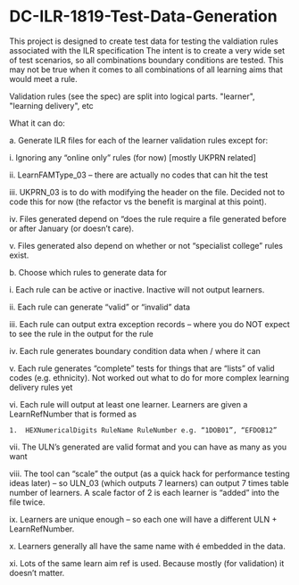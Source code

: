 # DC-ILR-1819-Test-Data-Generation
This project is designed to create test data for testing the valdiation rules associated with the ILR specification
The intent is to create a very wide set of test scenarios, so all combinations boundary conditions are tested.
This may not be true when it comes to all combinations of all learning aims that would meet a rule.

Validation rules (see the spec) are split into logical parts. "learner", "learning delivery", etc

What it can do:

a.	Generate ILR files for each of the learner validation rules except for:

  i.	Ignoring any “online only” rules (for now) [mostly UKPRN related]

  ii.	LearnFAMType_03 – there are actually no codes that can hit the test

  iii.	UKPRN_03 is to do with modifying the header on the file. Decided not to code this for now (the refactor vs the benefit is marginal at this point).

  iv.	Files generated depend on “does the rule require a file generated before or after January (or doesn’t care).

  v.	Files generated also depend on whether or not “specialist college” rules exist.

b.	Choose which rules to generate data for

  i.	Each rule can be active or inactive. Inactive will not output learners.

  ii.	Each rule can generate “valid” or “invalid” data

  iii.	Each rule can output extra exception records – where you do NOT expect to see the rule in the output for the rule 

  iv.	Each rule generates boundary condition data when / where it can

  v.	Each rule generates “complete” tests for things that are “lists” of valid codes (e.g. ethnicity). Not worked out what to do for more complex learning delivery rules yet

  vi.	Each rule will output at least one learner. Learners are given a LearnRefNumber that is formed as

    1.	HEXNumericalDigits RuleName RuleNumber e.g. “1DOB01”, “EFDOB12”

  vii.	The ULN’s generated are valid format and you can have as many as you want

  viii.	The tool can “scale” the output (as a quick hack for performance testing ideas later) – so ULN_03 (which outputs 7 learners) can output 7 times table number of learners. A scale factor of 2 is each learner is “added” into the file twice.

  ix.	Learners are unique enough – so each one will have a different ULN + LearnRefNumber.

  x.	Learners generally all have the same name with é embedded in the data.

  xi.	Lots of the same learn aim ref is used. Because mostly (for validation) it doesn’t matter.
